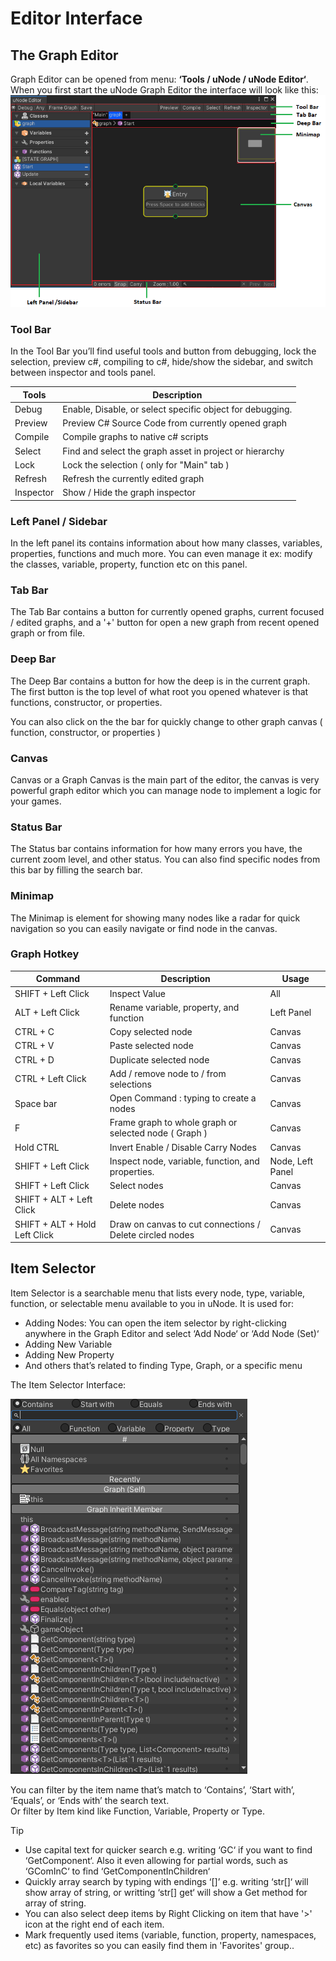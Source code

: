 # Editor Interface

## The Graph Editor

Graph Editor can be opened from menu: **‘Tools / uNode / uNode Editor‘**.
When you first start the uNode Graph Editor the interface will look like this:
![](../../images/graph_interfaces.png)

### Tool Bar

In the Tool Bar you’ll find useful tools and button from debugging, lock the selection, preview c#, compiling to c#, hide/show the sidebar, and switch between inspector and tools panel.


| Tools     | Description                                               |
| --------- | --------------------------------------------------------- |
| Debug     | Enable, Disable, or select specific object for debugging. |
| Preview   | Preview C# Source Code from currently opened graph        |
| Compile   | Compile graphs to native c# scripts                       |
| Select    | Find and select the graph asset in project or hierarchy   |
| Lock      | Lock the selection ( only for "Main" tab )                |
| Refresh   | Refresh the currently edited graph                        |
| Inspector | Show / Hide the graph inspector                           |


### Left Panel / Sidebar

In the left panel its contains information about how many classes, variables, properties, functions and much more. You can even manage it ex: modify the classes, variable, property, function etc on this panel.

### Tab Bar

The Tab Bar contains a button for currently opened graphs, current focused / edited graphs, and a '+' button for open a new graph from recent opened graph or from file.

### Deep Bar

The Deep Bar contains a button for how the deep is in the current graph. The first button is the top level of what root you opened whatever is that functions, constructor, or properties.

You can also click on the the bar for quickly change to other graph canvas ( function, constructor, or properties )

### Canvas

Canvas or a Graph Canvas is the main part of the editor, the canvas is very powerful graph editor which you can manage node to implement a logic for your games.

### Status Bar

The Status bar contains information for how many errors you have, the current zoom level, and other status. You can also find specific nodes from this bar by filling the search bar.

### Minimap

The Minimap is element for showing many nodes like a radar for quick navigation so you can easily navigate or find node in the canvas.

### Graph Hotkey


| **Command**              | **Description**                                       | **Usage**        |
| ------------------------ | ----------------------------------------------------- | ---------------- |
| SHIFT + Left Click       | Inspect Value                                         | All              |
| ALT + Left Click         | Rename variable, property, and function               | Left Panel       |
| CTRL + C                 | Copy selected node                                    | Canvas           |
| CTRL + V                 | Paste selected node                                   | Canvas           |
| CTRL + D                 | Duplicate selected node                               | Canvas           |
| CTRL + Left Click        | Add / remove node to / from selections                | Canvas           |
| Space bar                | Open Command : typing to create a nodes               | Canvas           |
| F                        | Frame graph to whole graph or selected node ( Graph ) | Canvas           |
| Hold CTRL                | Invert Enable / Disable Carry Nodes                   | Canvas           |
| SHIFT + Left Click       | Inspect node, variable, function, and properties.     | Node, Left Panel |
| SHIFT + Left Click       | Select nodes                                          | Canvas           |
| SHIFT + ALT + Left Click | Delete nodes                                          | Canvas           |
| SHIFT + ALT + Hold Left Click | Draw on canvas to cut connections / Delete circled nodes                                           | Canvas           |

## Item Selector

Item Selector is a searchable menu that lists every node, type, variable, function, or selectable menu available to you in uNode.
It is used for:

- Adding Nodes: You can open the item selector by right-clicking anywhere in the Graph Editor and select ‘Add Node‘ or ‘Add Node (Set)‘
- Adding New Variable
- Adding New Property
- And others that’s related to finding Type, Graph, or a specific menu

The Item Selector Interface:

![](../../images/ItemSelector_AddNodes.png)

You can filter by the item name that’s match to ‘Contains’, ‘Start with’, ‘Equals’, or ‘Ends with’ the search text.
<br>Or filter by Item kind like Function, Variable, Property or Type.

> [!TIP]
> - Use capital text for quicker search e.g. writing ‘GC‘ if you want to find ‘GetComponent‘. Also it even allowing for partial words, such as ‘GComInC‘ to find ‘GetComponentInChildren‘
> - Quickly array search by typing with endings ‘[]’ e.g. writing ‘str[]‘ will show array of string, or writting ‘str[] get‘ will show a Get method for array of string.
> - You can also select deep items by Right Clicking on item that have '>' icon at the right end of each item.
> - Mark frequently used items (variable, function, property, namespaces, etc) as favorites so you can easily find them in 'Favorites' group..